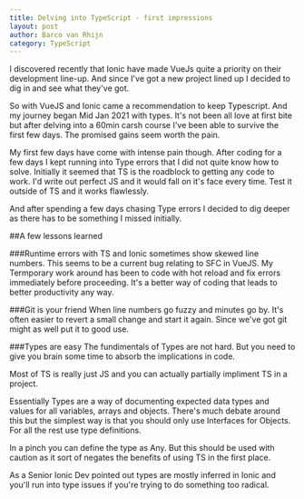 ```yaml
---
title: Delving into TypeScript - first impressions
layout: post
author: Barco van Rhijn
category: TypeScript
---
```


I discovered recently that Ionic have made VueJs quite a priority on their development line-up. And since I've got a new project lined up I decided to dig in and see what they've got. 

So with VueJS and Ionic came a recommendation to keep Typescript. And my journey began Mid Jan 2021 with types. It's not been all love at first bite but after delving into a 60min carsh course I've been able to survive the first few days. The promised gains seem worth the pain.

My first few days have come with intense pain though. After coding for a few days I kept running into Type errors that I did not quite know how to solve. Initially it seemed that TS is the roadblock to getting any code to work. I'd write out perfect JS and it would fall on it's face every time. Test it outside of TS and it works flawlessly. 

And after spending a few days chasing Type errors I decided to dig deeper as there has to be something I missed initially. 

##A few lessons learned

###Runtime errors with TS and Ionic sometimes show skewed line numbers. 
This seems to be a current bug relating to SFC in VueJS. My Termporary work around has been to code with hot reload and fix errors immediately before proceeding. It's a better way of coding that leads to better productivity any way. 

###Git is your friend
When line numbers go fuzzy and minutes go by. It's often easier to revert a small change and start it again. Since we've got git might as well put it to good use.

###Types are easy
The fundimentals of Types are not hard. But you need to give you brain some time to absorb the implications in code. 

Most of TS is really just JS and you can actually partially impliment TS in a project.

Essentially Types are a way of documenting expected data types and values for all variables, arrays and objects. There's much debate around this but the simplest way is that you should only use Interfaces for Objects. For all the rest use type definitions.

In a pinch you can define the type as Any. But this should be used with caution as it sort of negates the benefits of using TS in the first place.

As a Senior Ionic Dev pointed out types are mostly inferred in Ionic and you'll run into type issues if you're trying to do something too radical.






